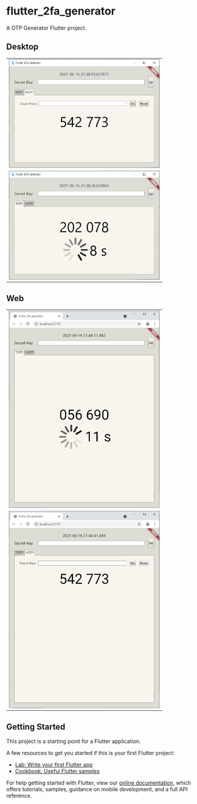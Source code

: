 # flutter_2fa_generator

A OTP Generator Flutter project.

## Desktop
  <table>
    <tr>
      <td style="text-align: center">
        <img src="https://github.com/JAICHANGPARK/flutter_2fa_generator/blob/main/captures/capture_01.png" width="400"/>
      </td>
       </tr>
  <tr>
      <td style="text-align: center">
      <img src="https://github.com/JAICHANGPARK/flutter_2fa_generator/blob/main/captures/capture_02.png" width="400"/>
      </td> </tr>

   
  </table>


## Web 

  <table>
    <tr>
      <td style="text-align: center">
        <img src="https://github.com/JAICHANGPARK/flutter_2fa_generator/blob/main/captures/capture_03.png" width="400"/>
      </td>
       </tr>
  <tr>
      <td style="text-align: center">
      <img src="https://github.com/JAICHANGPARK/flutter_2fa_generator/blob/main/captures/capture_04.png" width="400"/>
      </td> </tr>

   
  </table>

## Getting Started

This project is a starting point for a Flutter application.

A few resources to get you started if this is your first Flutter project:

- [Lab: Write your first Flutter app](https://flutter.dev/docs/get-started/codelab)
- [Cookbook: Useful Flutter samples](https://flutter.dev/docs/cookbook)

For help getting started with Flutter, view our
[online documentation](https://flutter.dev/docs), which offers tutorials,
samples, guidance on mobile development, and a full API reference.
